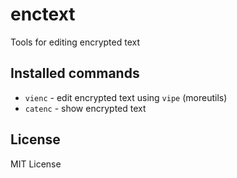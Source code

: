 # enctext

Tools for editing encrypted text

## Installed commands

* `vienc` - edit encrypted text using `vipe` (moreutils)
* `catenc` - show encrypted text

## License

MIT License
